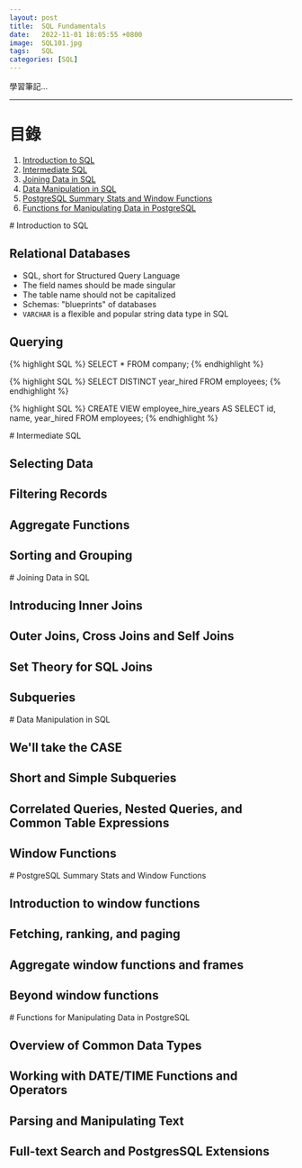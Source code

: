 ```yaml
---
layout: post
title:  SQL Fundamentals
date:   2022-11-01 18:05:55 +0800
image:  SQL101.jpg
tags:   SQL
categories: [SQL]
---
```


學習筆記...

***

# 目錄

1. [Introduction to SQL](#1)
2. [Intermediate SQL](#2)
3. [Joining Data in SQL](#3)
4. [Data Manipulation in SQL](#4)
5. [PostgreSQL Summary Stats and Window Functions](#5)
6. [Functions for Manipulating Data in PostgreSQL](#6)

<a name="1"/>
# Introduction to SQL

## Relational Databases

*   SQL, short for Structured Query Language
*   The field names should be made singular
*   The table name should not be capitalized
*   Schemas: "blueprints" of databases
*   `VARCHAR` is a flexible and popular string data type in SQL

## Querying

{% highlight SQL %}
SELECT *
FROM company;
{% endhighlight %}

{% highlight SQL %}
SELECT DISTINCT year_hired
FROM employees;
{% endhighlight %}

{% highlight SQL %}
CREATE VIEW employee_hire_years AS
SELECT id, name, year_hired
FROM employees;
{% endhighlight %}

<a name="2"/>
# Intermediate SQL

## Selecting Data
## Filtering Records
## Aggregate Functions
## Sorting and Grouping

<a name="3"/>
# Joining Data in SQL

## Introducing Inner Joins
## Outer Joins, Cross Joins and Self Joins
## Set Theory for SQL Joins
## Subqueries

<a name="4"/>
# Data Manipulation in SQL

## We'll take the CASE
## Short and Simple Subqueries
## Correlated Queries, Nested Queries, and Common Table Expressions
## Window Functions

<a name="5"/>
# PostgreSQL Summary Stats and Window Functions

## Introduction to window functions
## Fetching, ranking, and paging
## Aggregate window functions and frames
## Beyond window functions

<a name="6"/>
# Functions for Manipulating Data in PostgreSQL

## Overview of Common Data Types
## Working with DATE/TIME Functions and Operators
## Parsing and Manipulating Text
## Full-text Search and PostgresSQL Extensions
